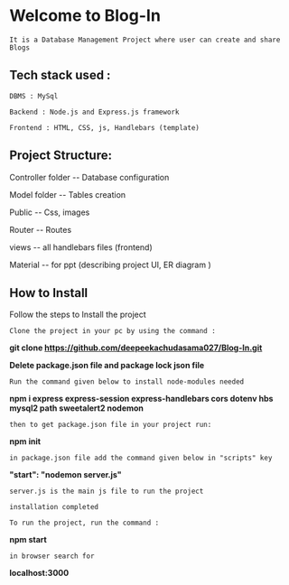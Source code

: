 # Welcome to Blog-In

`It is a Database Management Project where user can create and share Blogs`

## Tech stack used :

`DBMS : MySql`

`Backend : Node.js and Express.js framework `

`Frontend : HTML, CSS, js, Handlebars (template)`


## Project Structure:

Controller folder -- Database configuration 

Model folder -- Tables creation 

Public -- Css, images 

Router -- Routes 

views -- all handlebars files (frontend)

Material -- for ppt (describing project UI, ER diagram )

## How to Install

Follow the steps to Install the project 

`Clone the project in your pc by using the command :`

**git clone https://github.com/deepeekachudasama027/Blog-In.git**

**Delete package.json file and package lock json file**

`Run the command given below to install node-modules needed`

**npm i express express-session express-handlebars cors dotenv hbs mysql2 path sweetalert2 nodemon**
 
`then to get package.json file in your project run:`

**npm init**

`in package.json file add the command given below in "scripts" key`

**"start": "nodemon server.js"**

`server.js is the main js file to run the project`

`installation completed`

`To run the project, run the command :`

**npm start**

`in browser search for`

**localhost:3000**




